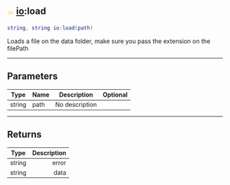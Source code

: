 ## ![shared](.gitbook/assets/shared.png) [io](./readme/io/README.md):load

```lua
string, string io:load(path)
```

Loads a file on the data folder, make sure you pass the extension on the filePath

------
## Parameters

| Type   | Name | Description | Optional |
| ------ | ---- | ----------- | -------: |
| string | path | No description |  |


------
## Returns

| Type   | Description |
| ------ | ----------: |
| string | error |
| string | data |

